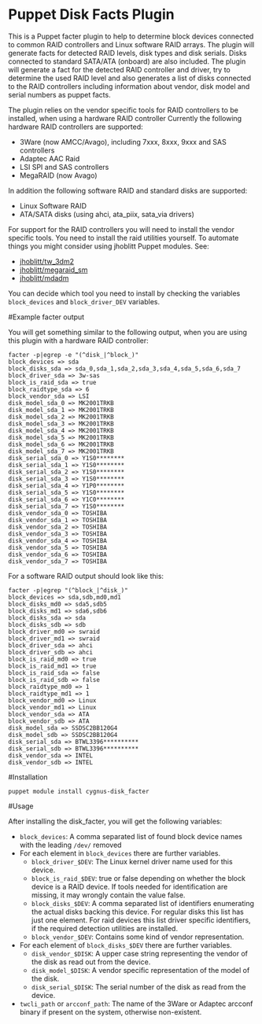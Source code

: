 Puppet Disk Facts Plugin
========================

This is a Puppet facter plugin to help to determine block devices connected to common RAID controllers and Linux software RAID arrays. The plugin will generate facts for detected RAID levels, disk types and disk serials. Disks connected to standard SATA/ATA (onboard) are also included.
The plugin will generate a fact for the detected RAID controller and driver, try to determine the used RAID level and also generates a list of disks connected to the RAID controllers including information about vendor, disk model and serial numbers as puppet facts.

The plugin relies on the vendor specific tools for RAID controllers to be installed, when using a hardware RAID controller Currently the following hardware RAID controllers are supported:

* 3Ware (now AMCC/Avago), including 7xxx, 8xxx, 9xxx and SAS controllers
* Adaptec AAC Raid
* LSI SPI and SAS controllers
* MegaRAID (now Avago)

In addition the following software RAID and standard disks are supported:

* Linux Software RAID
* ATA/SATA disks (using ahci, ata_piix, sata_via drivers)

For support for the RAID controllers you will need to install the vendor specific tools. You need to install the raid utilities yourself. To automate things you might consider using jhoblitt Puppet modules. See:

* [jhoblitt/tw_3dm2](https://forge.puppetlabs.com/jhoblitt/tw_3dm2)
* [jhoblitt/megaraid_sm](https://forge.puppetlabs.com/jhoblitt/megaraid_sm)
* [jhoblitt/mdadm](https://forge.puppetlabs.com/jhoblitt/mdadm)

You can decide which tool you need to install by checking the variables `block_devices` and `block_driver_DEV` variables.

#Example facter output

You will get something similar to the following output, when you are using this plugin with a hardware RAID controller:

```
facter -p|egrep -e "(^disk_|^block_)"
block_devices => sda
block_disks_sda => sda_0,sda_1,sda_2,sda_3,sda_4,sda_5,sda_6,sda_7
block_driver_sda => 3w-sas
block_is_raid_sda => true
block_raidtype_sda => 6
block_vendor_sda => LSI
disk_model_sda_0 => MK2001TRKB
disk_model_sda_1 => MK2001TRKB
disk_model_sda_2 => MK2001TRKB
disk_model_sda_3 => MK2001TRKB
disk_model_sda_4 => MK2001TRKB
disk_model_sda_5 => MK2001TRKB
disk_model_sda_6 => MK2001TRKB
disk_model_sda_7 => MK2001TRKB
disk_serial_sda_0 => Y1S0********
disk_serial_sda_1 => Y1S0********
disk_serial_sda_2 => Y1S0********
disk_serial_sda_3 => Y1S0********
disk_serial_sda_4 => Y1P0********
disk_serial_sda_5 => Y1S0********
disk_serial_sda_6 => Y1C0********
disk_serial_sda_7 => Y1S0********
disk_vendor_sda_0 => TOSHIBA
disk_vendor_sda_1 => TOSHIBA
disk_vendor_sda_2 => TOSHIBA
disk_vendor_sda_3 => TOSHIBA
disk_vendor_sda_4 => TOSHIBA
disk_vendor_sda_5 => TOSHIBA
disk_vendor_sda_6 => TOSHIBA
disk_vendor_sda_7 => TOSHIBA
```

For a software RAID output should look like this:

```
facter -p|egrep "(^block_|^disk_)"
block_devices => sda,sdb,md0,md1
block_disks_md0 => sda5,sdb5
block_disks_md1 => sda6,sdb6
block_disks_sda => sda
block_disks_sdb => sdb
block_driver_md0 => swraid
block_driver_md1 => swraid
block_driver_sda => ahci
block_driver_sdb => ahci
block_is_raid_md0 => true
block_is_raid_md1 => true
block_is_raid_sda => false
block_is_raid_sdb => false
block_raidtype_md0 => 1
block_raidtype_md1 => 1
block_vendor_md0 => Linux
block_vendor_md1 => Linux
block_vendor_sda => ATA
block_vendor_sdb => ATA
disk_model_sda => SSDSC2BB120G4
disk_model_sdb => SSDSC2BB120G4
disk_serial_sda => BTWL3396**********
disk_serial_sdb => BTWL3396**********
disk_vendor_sda => INTEL
disk_vendor_sdb => INTEL
```

#Installation

```
puppet module install cygnus-disk_facter
```

#Usage

After installing the disk_facter, you will get the following variables:

 * `block_devices`: A comma separated list of found block device names with the
   leading `/dev/` removed
 * For each element in `block_devices` there are further variables.
   + `block_driver_$DEV`: The Linux kernel driver name used for this device.
   + `block_is_raid_$DEV`: true or false depending on whether the block device
     is a RAID device. If tools needed for identification are
     missing, it may wrongly contain the value false.
   + `block_disks_$DEV`: A comma separated list of identifiers enumerating the
     actual disks backing this device. For regular disks this list has just
     one element. For raid devices this list driver specific identifiers, if
     the required detection utilities are installed.
   + `block_vendor_$DEV`: Contains some kind of vendor representation.
 * For each element of `block_disks_$DEV` there are further variables.
   + `disk_vendor_$DISK`: A upper case string representing the vendor
     of the disk as read out from the device.
   + `disk_model_$DISK`: A vendor specific representation of the model of the
     disk.
   + `disk_serial_$DISK`: The serial number of the disk as read from the device.
 * `twcli_path` or `arcconf_path`: The name of the 3Ware or Adaptec arcconf binary if present on the
   system, otherwise non-existent.


